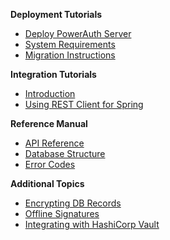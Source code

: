 **Deployment Tutorials**

- [Deploy PowerAuth Server](./Deploying-PowerAuth-Server.md)
- [System Requirements](./System-Requirements.md)
- [Migration Instructions](./Migration-Instructions.md)

**Integration Tutorials**

- [Introduction](WebServices-Client.md)
- [Using REST Client for Spring](./Configuring-REST-Client-for-Spring.md)

**Reference Manual**

- [API Reference](WebServices-Methods.md)
- [Database Structure](./Database-Structure.md)
- [Error Codes](./Server-Error-Codes.md)

**Additional Topics**

- [Encrypting DB Records](./Encrypting-Records-in-Database.md)
- [Offline Signatures](./Offline-Signatures.md)
- [Integrating with HashiCorp Vault](./Using-HashiCorp-Vault.md)
